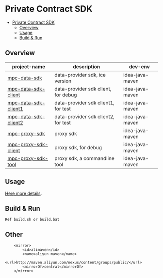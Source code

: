 
# Private Contract SDK

- [Private Contract SDK](#private-contract-sdk)
    - [Overview](#overview)
    - [Usage](#usage)
    - [Build & Run](#build--run)


## Overview

| project-name                                  | description                         | dev-env         |
| --------------------------------------------- | ----------------------------------- | --------------- |
| [mpc-data-sdk](#mpc-data-sdk)                 | data-provider sdk, ice version      | idea-java-maven |
| [mpc-data-sdk-client](#jmpc-data-sdk-client)  | data-provider sdk client, for debug | idea-java-maven |
| [mpc-data-sdk-client1](#mpc-data-sdk-client1) | data-provider sdk client1, for test | idea-java-maven |
| [mpc-data-sdk-client2](#mpc-data-sdk-client2) | data-provider sdk client2, for test | idea-java-maven |
| [mpc-proxy-sdk](#mpc-proxy-sdk)               | proxy sdk                           | idea-java-maven |
| [mpc-proxy-sdk-client](#mpc-proxy-sdk-client) | proxy sdk, for debug                | idea-java-maven |
| [mpc-proxy-sdk-tool](#mpc-proxy-sdk-tool)     | proxy sdk, a commandline tool       | idea-java-maven |

## Usage

[Here more details](doc/manual/SDK_usage.md).

## Build & Run

    Ref build.sh or build.bat

## Other

```
    <mirror>
        <id>alimaven</id>
        <name>aliyun maven</name>
        <url>http://maven.aliyun.com/nexus/content/groups/public/</url>
        <mirrorOf>central</mirrorOf>
    </mirror>
```
